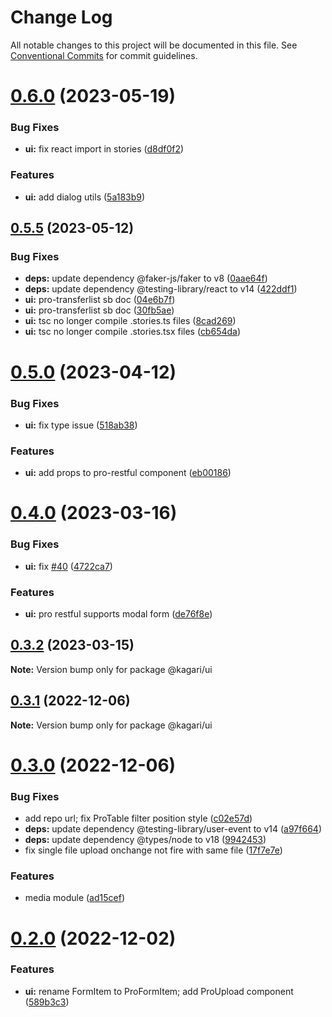 # Change Log

All notable changes to this project will be documented in this file.
See [Conventional Commits](https://conventionalcommits.org) for commit guidelines.

# [0.6.0](https://github.com/kagari-project/kagari/compare/v0.5.11...v0.6.0) (2023-05-19)

### Bug Fixes

- **ui:** fix react import in stories ([d8df0f2](https://github.com/kagari-project/kagari/commit/d8df0f2844c808fc8d77e18556b705d4618c0ef8))

### Features

- **ui:** add dialog utils ([5a183b9](https://github.com/kagari-project/kagari/commit/5a183b9d4f59a1c1ede33ec508e31b975fbce02f))

## [0.5.5](https://github.com/kagari-project/kagari/compare/v0.5.4...v0.5.5) (2023-05-12)

### Bug Fixes

- **deps:** update dependency @faker-js/faker to v8 ([0aae64f](https://github.com/kagari-project/kagari/commit/0aae64faf143800050fc8dd9d5e917aa10e6bf75))
- **deps:** update dependency @testing-library/react to v14 ([422ddf1](https://github.com/kagari-project/kagari/commit/422ddf1ec261869c2b89d143dc1c56e6cadcc839))
- **ui:** pro-transferlist sb doc ([04e6b7f](https://github.com/kagari-project/kagari/commit/04e6b7f67fa7b887f26f601539ad51269abdf236))
- **ui:** pro-transferlist sb doc ([30fb5ae](https://github.com/kagari-project/kagari/commit/30fb5ae9e7e32ab4ddebca315cd07c49c3d0b046))
- **ui:** tsc no longer compile .stories.ts files ([8cad269](https://github.com/kagari-project/kagari/commit/8cad2692365d6f2637da450ff81c65a106ecea3f))
- **ui:** tsc no longer compile .stories.tsx files ([cb654da](https://github.com/kagari-project/kagari/commit/cb654dac5b1541da6ad1a020856497edd640c1aa))

# [0.5.0](https://github.com/kagari-project/kagari/compare/v0.4.13...v0.5.0) (2023-04-12)

### Bug Fixes

- **ui:** fix type issue ([518ab38](https://github.com/kagari-project/kagari/commit/518ab38e703e93f0ab3f5105795e6f974489d8ae))

### Features

- **ui:** add props to pro-restful component ([eb00186](https://github.com/kagari-project/kagari/commit/eb00186f1a183eadf8fc76deb49c697b81d9e5a7))

# [0.4.0](https://github.com/kagari-project/kagari/compare/v0.3.4...v0.4.0) (2023-03-16)

### Bug Fixes

- **ui:** fix [#40](https://github.com/kagari-project/kagari/issues/40) ([4722ca7](https://github.com/kagari-project/kagari/commit/4722ca7c6ba11bd442f1d5c9ecef8d557f3fd8ff))

### Features

- **ui:** pro restful supports modal form ([de76f8e](https://github.com/kagari-project/kagari/commit/de76f8efa5adcbd0cd4317f5d789bea87d0181b2))

## [0.3.2](https://github.com/kagari-project/kagari/compare/v0.3.0...v0.3.2) (2023-03-15)

**Note:** Version bump only for package @kagari/ui

## [0.3.1](https://github.com/kagari-project/kagari/compare/v0.3.0...v0.3.1) (2022-12-06)

**Note:** Version bump only for package @kagari/ui

# [0.3.0](https://github.com/kagari-project/kagari/compare/v0.2.1...v0.3.0) (2022-12-06)

### Bug Fixes

- add repo url; fix ProTable filter position style ([c02e57d](https://github.com/kagari-project/kagari/commit/c02e57d4ded56b48f6f5ab48b3a75f2ffe4ec9b4))
- **deps:** update dependency @testing-library/user-event to v14 ([a97f664](https://github.com/kagari-project/kagari/commit/a97f664f5ed05d77b736fb793e6c5e383427019e))
- **deps:** update dependency @types/node to v18 ([9942453](https://github.com/kagari-project/kagari/commit/994245316bb575aec3101e51a1dbb68b969c2bd7))
- fix single file upload onchange not fire with same file ([17f7e7e](https://github.com/kagari-project/kagari/commit/17f7e7e3fb40d6c2df8e6c2916940da09fe7565f))

### Features

- media module ([ad15cef](https://github.com/kagari-project/kagari/commit/ad15cef4efd4f0a60a88f79dc8b60dd992c5a204))

# [0.2.0](https://github.com/kagari-project/kagari/compare/v0.1.12...v0.2.0) (2022-12-02)

### Features

- **ui:** rename FormItem to ProFormItem; add ProUpload component ([589b3c3](https://github.com/kagari-project/kagari/commit/589b3c37c8ee940b7c2c05bd79a1858d335d6770))
